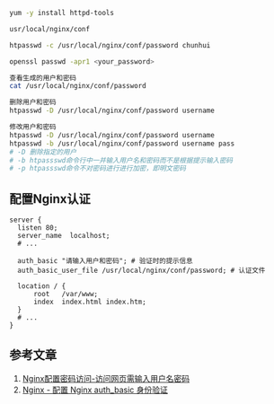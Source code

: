 ```bash
yum -y install httpd-tools

usr/local/nginx/conf

htpasswd -c /usr/local/nginx/conf/password chunhui

openssl passwd -apr1 <your_password>

查看生成的用户和密码
cat /usr/local/nginx/conf/password

删除用户和密码
htpasswd -D /usr/local/nginx/conf/password username

修改用户和密码
htpasswd -D /usr/local/nginx/conf/password username
htpasswd -b /usr/local/nginx/conf/password username pass
# -D 删除指定的用户
# -b htpassswd命令行中一并输入用户名和密码而不是根据提示输入密码
# -p htpassswd命令不对密码进行进行加密，即明文密码
```

## 配置Nginx认证

```
server {
  listen 80;
  server_name  localhost;
  # ...
  
  auth_basic "请输入用户和密码"; # 验证时的提示信息
  auth_basic_user_file /usr/local/nginx/conf/password; # 认证文件

  location / {
      root   /var/www;
      index  index.html index.htm;
  }
  # ...
}
```



## 参考文章

1. [Nginx配置密码访问-访问网页需输入用户名密码](https://segmentfault.com/a/1190000023086569)
2. [Nginx - 配置 Nginx auth_basic 身份验证](https://hyperzsb.io/posts/nginx-auth-basic/)

